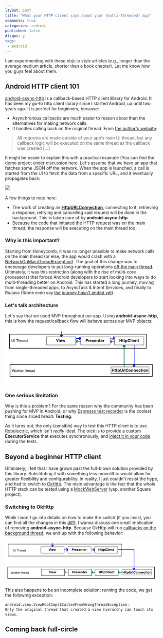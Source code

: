 ```yaml
---
layout: post
title: "What your HTTP client says about your (multi-threaded) app"
comments: true
categories: android
published: false
disqus: y
tags: 
 - android
---
```


I am experimenting with these objc.io style articles (e.g., longer than the average medium article, shorter than a book chapter). Let me know how you guys feel about them.

## Android HTTP client 101

[android-async-http](https://github.com/loopj/android-async-http) is a callback-based HTTP client library for Android. It has been my go-to http client library since I started Android, up until two years ago. It is perfect for beginners, because:

- Asynchronous callbacks are much easier to reason about than the alternatives for making network calls.
- It handles calling back on the original thread. From [the author's website](http://loopj.com/android-async-http/):

> All requests are made outside of your app’s main UI thread, but any callback logic will be executed on the same thread as the callback was created [...]

It might be easier to explain this with a practical example (You can find the demo project under discussion [here](https://github.com/anas-ambri/MosbyBooksSampleApp/tree/okhttp). Let's assume that we have an app that fetches some JSON off the network. When the app is launched, a call is started from the UI to fetch the data from a specific URL, and it eventually propagates back:

<div class="img-center"><img src="/images/NetworkingLibrary/call_propagation.png"/> </div>

A few things to note here:

- The work of creating an [**HttpURLConnection**](https://developer.android.com/reference/java/net/HttpURLConnection.html), connecting to it, retrieving a response, retrying and cancelling said request will be done in the background. This is taken care of by **android-async-http**
- Because the code that initiated the HTTP request was on the main thread, the response will be executing on the main thread too.

### Why is this important?

Starting from Honeycomb, it was no longer possible to make network calls on the main thread (or else, the app would crash with a [NetworkOnMainThreadException](https://developer.android.com/reference/android/os/NetworkOnMainThreadException.html)). The goal of this change was to encourage developers to put long-running operations [off the main thread](http://android-developers.blogspot.ca/2010/12/new-gingerbread-api-strictmode.html). Ultimately, it was this restriction (along with the rise of multi-core processors) that forced Android developers to start looking into ways to do multi-threading better on Android. This has started a long journey, moving from single-threaded apps, to AsyncTask & Intent Services, and finally to RxJava (Some even say [the journey hasn't ended yet](http://www.reactive-streams.org/)).

### Let's talk architecture

Let's say that we used MVP throughout our app. Using **android-async-http**, this is how the request/callback flow will behave across our MVP objects:

<div class="img-center"><img src="/images/NetworkingLibrary/diagram_async.png" class="three-quarters"/> </div>

### One serious limitation

Why is this a problem? For the same reason why the community has been pushing for MVP in Android, or why [Espresso test recorder](https://developer.android.com/studio/test/espresso-test-recorder.html) is the coolest thing since sliced bread: **Testing**.

As it turns out, the only (sensible) way to test this HTTP client is to use [Robolectric](https://gist.github.com/Axxiss/7143760), which isn't [*really*](https://www.reddit.com/r/androiddev/comments/54cjff/working_on_mvp_am_i_doing_it_right/d80xxzn) ideal. The trick is to provide a custom **ExecutorService** that executes synchronously, and [inject it in your code](verybadalloc.com/android/adding-unit-tests-to-MVP-project.html) during the tests.
  
## Beyond a beginner HTTP client

Ultimately, I felt that I have grown past the full-blown solution provided by this library. Substituting it with something less monolithic would allow for greater flexibility and configurability. In reality, I just couldn't resist the hype, and had to switch to [OkHttp](https://github.com/square/okhttp/). The main advantage is the fact that the whole HTTP stack can be tested using a [MockWebServer](https://github.com/square/okhttp/tree/master/mockwebserver) (yep, another Square project).

### Switching to OkHttp

While I won't go into details on how to make the switch (if you insist, you can find all the changes in this [diff](https://github.com/anas-ambri/MosbyBooksSampleApp/compare/8136ad378708b04f76383791ed776e5f5ea00067...99981)), I wanna discuss one small implication of removing **android-async-http**. Because OkHttp will run [callbacks on the background thread](http://stackoverflow.com/questions/24246783/okhttp-response-callbacks-on-the-main-thread), we end up with the following behavior:

<div class="img-center"><img src="/images/NetworkingLibrary/diagram_okhttp.png"/></div>

This also happens to be an incomplete solution: running the code, we get the following exception:

```
android.view.ViewRootImpl$CalledFromWrongThreadException: 
Only the original thread that created a view hierarchy can touch its views.
```


## Coming back full-circle
